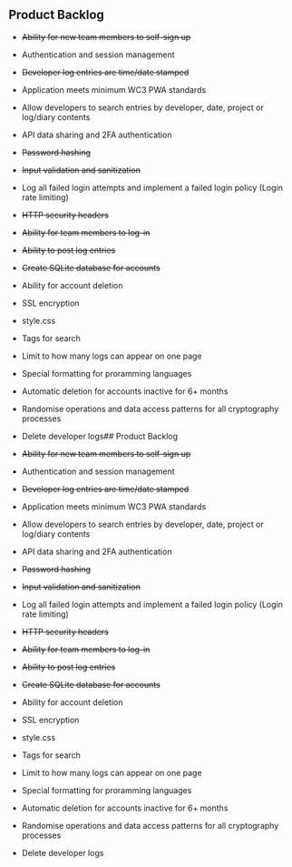 ## Product Backlog

- ~~Ability for new team members to self-sign up~~

- Authentication and session management

- ~~Developer log entries are time/date stamped~~

- Application meets minimum WC3 PWA standards

- Allow developers to search entries by developer, date, project or log/diary contents

- API data sharing and 2FA authentication

- ~~Password hashing~~

- ~~Input validation and sanitization~~

- Log all failed login attempts and implement a failed login policy (Login rate limiting)

- ~~HTTP security headers~~

- ~~Ability for team members to log-in~~

- ~~Ability to post log entries~~

- ~~Create SQLite database for accounts~~

- Ability for account deletion

- SSL encryption

- style.css

- Tags for search

- Limit to how many logs can appear on one page

- Special formatting for proramming languages

- Automatic deletion for accounts inactive for 6+ months

- Randomise operations and data access patterns for all cryptography processes

- Delete developer logs## Product Backlog

- ~~Ability for new team members to self-sign up~~

- Authentication and session management

- ~~Developer log entries are time/date stamped~~

- Application meets minimum WC3 PWA standards

- Allow developers to search entries by developer, date, project or log/diary contents

- API data sharing and 2FA authentication

- ~~Password hashing~~

- ~~Input validation and sanitization~~

- Log all failed login attempts and implement a failed login policy (Login rate limiting)

- ~~HTTP security headers~~

- ~~Ability for team members to log-in~~

- ~~Ability to post log entries~~

- ~~Create SQLite database for accounts~~

- Ability for account deletion

- SSL encryption

- style.css

- Tags for search

- Limit to how many logs can appear on one page

- Special formatting for proramming languages

- Automatic deletion for accounts inactive for 6+ months

- Randomise operations and data access patterns for all cryptography processes

- Delete developer logs